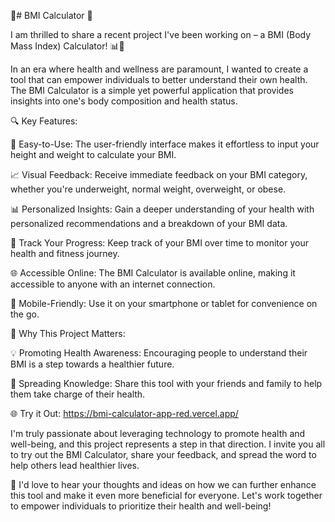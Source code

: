 🌟# BMI Calculator 🌟

I am thrilled to share a recent project I've been working on – a BMI (Body Mass Index) Calculator! 📊💪

In an era where health and wellness are paramount, I wanted to create a tool that can empower individuals to better understand their own health. The BMI Calculator is a simple yet powerful application that provides insights into one's body composition and health status.

🔍 Key Features:

📌 Easy-to-Use: The user-friendly interface makes it effortless to input your height and weight to calculate your BMI.

📈 Visual Feedback: Receive immediate feedback on your BMI category, whether you're underweight, normal weight, overweight, or obese.

📊 Personalized Insights: Gain a deeper understanding of your health with personalized recommendations and a breakdown of your BMI data.

📆 Track Your Progress: Keep track of your BMI over time to monitor your health and fitness journey.

🌐 Accessible Online: The BMI Calculator is available online, making it accessible to anyone with an internet connection.

📱 Mobile-Friendly: Use it on your smartphone or tablet for convenience on the go.

🤝 Why This Project Matters:

💡 Promoting Health Awareness: Encouraging people to understand their BMI is a step towards a healthier future.

📣 Spreading Knowledge: Share this tool with your friends and family to help them take charge of their health.

🌐 Try it Out: https://bmi-calculator-app-red.vercel.app/

I'm truly passionate about leveraging technology to promote health and well-being, and this project represents a step in that direction. I invite you all to try out the BMI Calculator, share your feedback, and spread the word to help others lead healthier lives.

💬 I'd love to hear your thoughts and ideas on how we can further enhance this tool and make it even more beneficial for everyone. Let's work together to empower individuals to prioritize their health and well-being!

